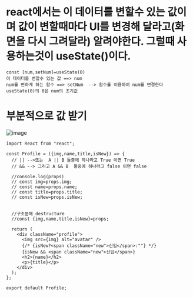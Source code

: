 # react에서는 이 데이터를 변할수 있는 값이며 값이 변할때마다 UI를 변경해 달라고(화면을 다시 그려달라) 알려야한다. 그럴때 사용하는것이 useState()이다.

```
const [num,setNum]=useState(0)
이 데이터를 변할수 있는 값 ==> num
num를 변하게 하는 함수 ==> setNum  --> 함수를 이용하여 num를 변경한다
useState(0)의 0은 num의 초기값

```


#  부분적으로 값 받기
![image](https://github.com/understanding963852/604react/assets/60366769/ccc19021-fd99-4c0f-afa0-c7238c0434c1)

```
import React from "react";

const Profile = ({img,name,title,isNew}) => {
  // || -->또는  A || B 둘중에 하나라고 True 이면 True
  // && --> 그리고 A && B  둘중에 하나라고 false 이면 false

  //console.log(props)
  // const img=props.img;
  // const name=props.name;
  // const title=props.title;
  // const isNew=props.isNew;


  //구조분해 destructure 
  //const {img,name,title,isNew}=props;

  return (
    <div className="profile">
      <img src={img} alt="avatar" />
      {/* {isNew?<span className="new">신입</span>:""} */}
      {isNew && <span className="new">신입</span>}
      <h2>{name}</h2>
      <p>{title}</p>
    </div>
  );
};

export default Profile;
```
